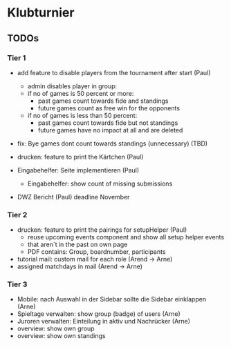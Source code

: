# Klubturnier

## TODOs

### Tier 1

- add feature to disable players from the tournament after start (Paul)

  - admin disables player in group:
  - if no of games is 50 percent or more:
    - past games count towards fide and standings
    - future games count as free win for the opponents
  - if no of games is less than 50 percent:
    - past games count towards fide but not standings
    - future games have no impact at all and are deleted

- fix: Bye games dont count towards standings (unnecessary) (TBD)
- drucken: feature to print the Kärtchen (Paul)

- Eingabehelfer: Seite implementieren (Paul)

  - Eingabehelfer: show count of missing submissions

- DWZ Bericht (Paul) deadline November

### Tier 2

- drucken: feature to print the pairings for setupHelper (Paul)
  - reuse upcoming events component and show all setup helper events
  - that aren´t in the past on own page
  - PDF contains: Group, boardnumber, participants
- tutorial mail: custom mail for each role (Arend -> Arne)
- assigned matchdays in mail (Arend -> Arne)

### Tier 3

- Mobile: nach Auswahl in der Sidebar sollte die Sidebar einklappen (Arne)
- Spieltage verwalten: show group (badge) of users (Arne)
- Juroren verwalten: Einteilung in aktiv und Nachrücker (Arne)
- overview: show own group
- overview: show own standings
